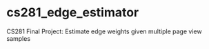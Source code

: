 cs281_edge_estimator
====================

CS281 Final Project: Estimate edge weights given multiple page view samples
